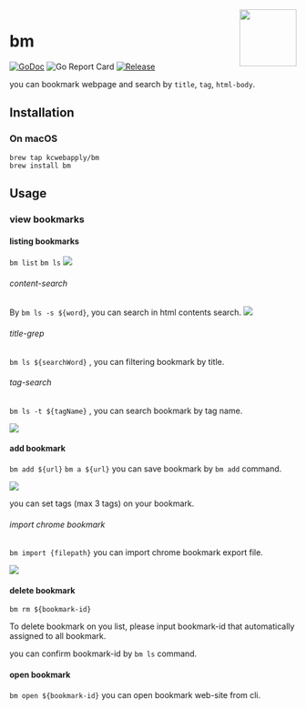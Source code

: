 
<img  src="https://imgur.com/UM1Reoh.png" width="100px" align="right">

# bm


[![GoDoc](https://godoc.org/github.com/kcwebapply/imemo?status.svg)](https://godoc.org/github.com/kcwebapply/bm)
![Go Report Card](https://goreportcard.com/badge/github.com/kcwebapply/bm)
[](https://github.com/gin-gonic/gin/releases)
[![Release](https://img.shields.io/github/release/kcwebapply/bm.svg?style=flat-square)](https://github.com/kcwebapply/bm/release)

you can bookmark webpage and search by `title`, `tag`, `html-body`.


## Installation

### On macOS

```
brew tap kcwebapply/bm
brew install bm
```

## Usage

### view bookmarks

#### listing bookmarks
`bm list` `bm ls`
<img src="https://imgur.com/jJdjTAU.png">

###### content-search
By `bm ls -s ${word}`, you can search in html contents search.
<img src="https://imgur.com/e2TdtjZ.png">

###### title-grep
`bm ls ${searchWord}` , you can filtering bookmark by title.

###### tag-search
`bm ls -t ${tagName}` , you can search bookmark by tag name.

<img src="https://imgur.com/wsVVaOA.png">



#### add bookmark
`bm add ${url}`  `bm a ${url}`
you can save bookmark by `bm add` command.

<img src="https://imgur.com/fT3dRDk.png">

you can set tags (max 3 tags) on your bookmark.

###### import chrome bookmark
`bm import {filepath}`
you can import chrome bookmark export file.

<img src="https://imgur.com/CwbWbQc.gif">


#### delete bookmark
`bm rm ${bookmark-id}`

To delete bookmark on you list, please input bookmark-id that automatically assigned to all bookmark.

you can confirm bookmark-id by `bm ls` command.

#### open bookmark
`bm open ${bookmark-id}`
you can open bookmark web-site from cli.
